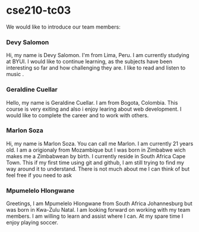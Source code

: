 # cse210-tc03
We would like to introduce our team members:
### Devy Salomon 
Hi, my name is Devy Salomon. I'm from Lima, Peru. 
I am currently studying at BYUI. I would like to continue learning, 
as the subjects have been interesting so far and how challenging 
they are. I like to read and listen to music .

### Geraldine Cuellar
Hello, my name is Geraldine Cuellar. I am from Bogota, Colombia.
This course is very exiting and also i enjoy learing about web development.
I would like to complete the career and to work with others.

### Marlon Soza
Hi, my name is Marlon Soza. You can call me Marlon. I am currently 21 years old. I am a origionaly  from Mozambique but I was born in Zimbabwe wich makes me a Zimbabwean by birth. I currently reside in South Africa Cape Town. This if my first time using git and github, I am still trying to find my way around it to understand. There is not much about me I can think of but feel free if you need to ask

### Mpumelelo Hlongwane
Greetings, I am Mpumelelo Hlongwane from South Africa Johannesburg but was born in Kwa-Zulu Natal. I am looking forward on working with my team members. I am willing to learn and assist where I can. At my spare time I enjoy playing soccer.